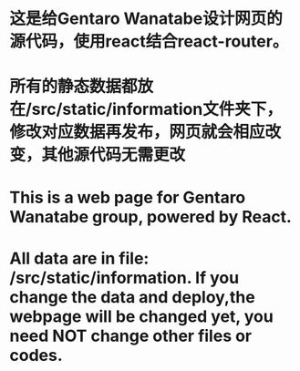 # 这是给Gentaro Wanatabe设计网页的源代码，使用react结合react-router。

# 所有的静态数据都放在/src/static/information文件夹下，修改对应数据再发布，网页就会相应改变，其他源代码无需更改


# This is a web page for Gentaro Wanatabe group, powered by React.

# All data are in file: /src/static/information. If you change the data and deploy,the webpage will be changed yet, you need NOT change other files or codes.

